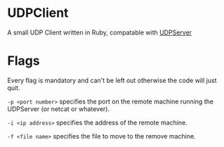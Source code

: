 # UDPClient
A small UDP Client written in Ruby, compatable with [UDPServer](https://gitea.dangrain.top/dangrain/UDPServer)

# Flags 

Every flag is mandatory and can't be left out otherwise the code will just quit.

```-p <port number>``` specifies the port on the remote machine running the UDPServer (or netcat or whatever).

```-i <ip address>``` specifies the address of the remote machine.

```-f <file name>``` specifies the file to move to the remove machine.



